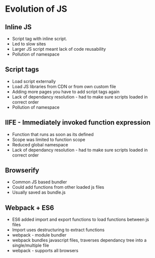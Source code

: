 # Evolution of JS

## Inline JS

- Script tag with inline script.
- Led to slow sites
- Larger JS script meant lack of code reusability
- Pollution of namespace

## Script tags

- Load script externally
- Load JS libraries from CDN or from own custom file
- Adding more pages you have to add script tags again
- Lack of dependancy resolution - had to make sure scripts loaded in correct order
- Pollution of namespace

## IIFE - Immediately invoked function expression

- Function that runs as soon as its defined
- Scope was limited to function scope
- Reduced global namespace
- Lack of dependancy resolution - had to make sure scripts loaded in correct order

## Browserify

- Common JS based bundler
- Could add functions from other loaded js files
- Usually saved as bundle.js

## Webpack + ES6

- ES6 added import and export functions to load functions between js files
- Import uses destructuring to extract functions
- webpack - module bundler
- webpack bundles javascript files, traverses dependancy tree into a single/multiple file
- webpack - supports all browsers
